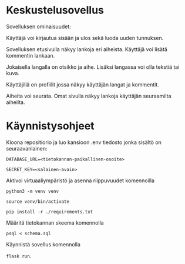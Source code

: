 # Keskustelusovellus

Sovelluksen ominaisuudet:

Käyttäjä voi kirjautua sisään ja ulos sekä luoda uuden tunnuksen.

Sovelluksen etusivulla näkyy lankoja eri aiheista. Käyttäjä voi lisätä kommentin lankaan.

Jokaisella langalla on otsikko ja aihe. Lisäksi langassa voi olla tekstiä tai kuva.

Käyttäjillä on profiilit jossa näkyy käyttäjän langat ja kommentit.

Aiheita voi seurata. Omat sivulla näkyy lankoja käyttäjän seuraamilta aiheilta.

# Käynnistysohjeet
Kloona repositiorio ja luo kansioon .env tiedosto jonka sisältö on seuraavanlainen:

`DATABASE_URL=<tietokannan-paikallinen-osoite>`

`SECRET_KEY=<salainen-avain>`

Aktivoi virtuaaliympäristö ja asenna riippuvuudet komennoilla

`python3 -m venv venv`

`source venv/bin/activate`

`pip install -r ./requirements.txt`

Määritä tietokannan skeema komennolla

`psql < schema.sql`

Käynnistä sovellus komennolla

`flask run`.
